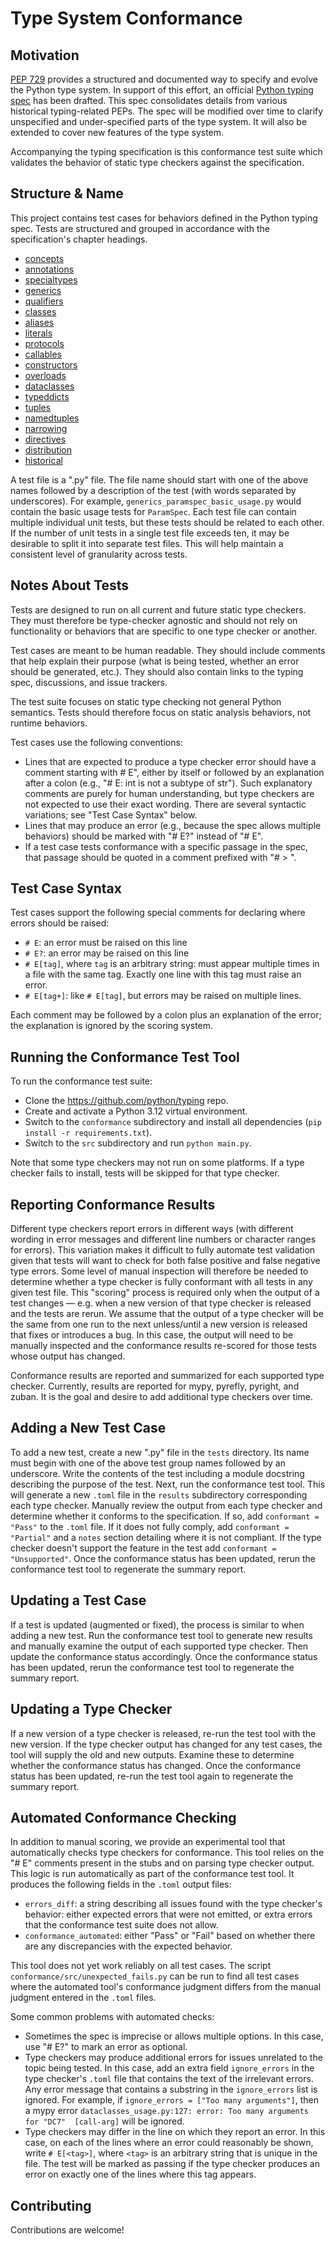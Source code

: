 # Type System Conformance

## Motivation

[PEP 729](https://peps.python.org/pep-0729/) provides a structured and documented way to specify and evolve the Python type system. In support of this effort, an official [Python typing spec](https://typing.python.org/en/latest/spec/) has been drafted. This spec consolidates details from various historical typing-related PEPs. The spec will be modified over time to clarify unspecified and under-specified parts of the type system. It will also be extended to cover new features of the type system.

Accompanying the typing specification is this conformance test suite which validates the behavior of static type checkers against the specification.

## Structure & Name

This project contains test cases for behaviors defined in the Python typing spec. Tests are structured and grouped in accordance with the specification's chapter headings.

* [concepts](https://typing.python.org/en/latest/spec/concepts.html)
* [annotations](https://typing.python.org/en/latest/spec/annotations.html)
* [specialtypes](https://typing.python.org/en/latest/spec/special-types.html)
* [generics](https://typing.python.org/en/latest/spec/generics.html)
* [qualifiers](https://typing.python.org/en/latest/spec/qualifiers.html)
* [classes](https://typing.python.org/en/latest/spec/class-compat.html)
* [aliases](https://typing.python.org/en/latest/spec/aliases.html)
* [literals](https://typing.python.org/en/latest/spec/literal.html)
* [protocols](https://typing.python.org/en/latest/spec/protocol.html)
* [callables](https://typing.python.org/en/latest/spec/callables.html)
* [constructors](https://typing.python.org/en/latest/spec/constructors.html)
* [overloads](https://typing.python.org/en/latest/spec/overload.html)
* [dataclasses](https://typing.python.org/en/latest/spec/dataclasses.html)
* [typeddicts](https://typing.python.org/en/latest/spec/typeddict.html)
* [tuples](https://typing.python.org/en/latest/spec/tuples.html)
* [namedtuples](https://typing.python.org/en/latest/spec/namedtuples.html)
* [narrowing](https://typing.python.org/en/latest/spec/narrowing.html)
* [directives](https://typing.python.org/en/latest/spec/directives.html)
* [distribution](https://typing.python.org/en/latest/spec/distributing.html)
* [historical](https://typing.python.org/en/latest/spec/historical.html)

A test file is a ".py" file. The file name should start with one of the above names followed by a description of the test (with words separated by underscores). For example, `generics_paramspec_basic_usage.py` would contain the basic usage tests for `ParamSpec`. Each test file can contain multiple individual unit tests, but these tests should be related to each other. If the number of unit tests in a single test file exceeds ten, it may be desirable to split it into separate test files. This will help maintain a consistent level of granularity across tests.

## Notes About Tests

Tests are designed to run on all current and future static type checkers. They must therefore be type-checker agnostic and should not rely on functionality or behaviors that are specific to one type checker or another.

Test cases are meant to be human readable. They should include comments that help explain their purpose (what is being tested, whether an error should be generated, etc.). They should also contain links to the typing spec, discussions, and issue trackers.

The test suite focuses on static type checking not general Python semantics. Tests should therefore focus on static analysis behaviors, not runtime behaviors.

Test cases use the following conventions:

* Lines that are expected to produce a type checker error should have a comment starting with # E",
  either by itself or followed by an explanation after a colon (e.g., "# E: int is not a subtype
  of str"). Such explanatory comments are purely for human understanding, but type checkers are not
  expected to use their exact wording. There are several syntactic variations; see "Test Case Syntax"
  below.
* Lines that may produce an error (e.g., because the spec allows multiple behaviors) should be
  marked with "# E?" instead of "# E".
* If a test case tests conformance with a specific passage in the spec, that passage should be
  quoted in a comment prefixed with "# > ".

## Test Case Syntax

Test cases support the following special comments for declaring where errors should be raised:

* `# E`: an error must be raised on this line
* `# E?`: an error may be raised on this line
* `# E[tag]`, where `tag` is an arbitrary string: must appear multiple times in a file with the same tag.
  Exactly one line with this tag must raise an error.
* `# E[tag+]`: like `# E[tag]`, but errors may be raised on multiple lines.

Each comment may be followed by a colon plus an explanation of the error; the explanation is ignored
by the scoring system.

## Running the Conformance Test Tool

To run the conformance test suite:
* Clone the https://github.com/python/typing repo.
* Create and activate a Python 3.12 virtual environment.
* Switch to the `conformance` subdirectory and install all dependencies (`pip install -r requirements.txt`).
* Switch to the `src` subdirectory and run `python main.py`.

Note that some type checkers may not run on some platforms. If a type checker fails to install, tests will be skipped for that type checker.

## Reporting Conformance Results

Different type checkers report errors in different ways (with different wording in error messages and different line numbers or character ranges for errors). This variation makes it difficult to fully automate test validation given that tests will want to check for both false positive and false negative type errors. Some level of manual inspection will therefore be needed to determine whether a type checker is fully conformant with all tests in any given test file. This "scoring" process is required only when the output of a test changes — e.g. when a new version of that type checker is released and the tests are rerun. We assume that the output of a type checker will be the same from one run to the next unless/until a new version is released that fixes or introduces a bug. In this case, the output will need to be manually inspected and the conformance results re-scored for those tests whose output has changed.

Conformance results are reported and summarized for each supported type checker. Currently, results are reported for mypy, pyrefly, pyright, and zuban. It is the goal and desire to add additional type checkers over time.

## Adding a New Test Case

To add a new test, create a new ".py" file in the `tests` directory. Its name must begin with one of the above test group names followed by an underscore. Write the contents of the test including a module docstring describing the purpose of the test. Next, run the conformance test tool. This will generate a new `.toml` file in the `results` subdirectory corresponding each type checker. Manually review the output from each type checker and determine whether it conforms to the specification. If so, add `conformant = "Pass"` to the `.toml` file. If it does not fully comply, add `conformant = "Partial"` and a `notes` section detailing where it is not compliant. If the type checker doesn't support the feature in the test add `conformant = "Unsupported"`. Once the conformance status has been updated, rerun the conformance test tool to regenerate the summary report.

## Updating a Test Case

If a test is updated (augmented or fixed), the process is similar to when adding a new test. Run the conformance test tool to generate new results and manually examine the output of each supported type checker. Then update the conformance status accordingly. Once the conformance status has been updated, rerun the conformance test tool to regenerate the summary report.

## Updating a Type Checker

If a new version of a type checker is released, re-run the test tool with the new version. If the type checker output has changed for any test cases, the tool will supply the old and new outputs. Examine these to determine whether the conformance status has changed. Once the conformance status has been updated, re-run the test tool again to regenerate the summary report.

## Automated Conformance Checking

In addition to manual scoring, we provide an experimental tool that automatically checks type checkers for conformance. This tool relies on the "# E" comments present in the stubs and on parsing type checker output. This logic is run automatically as part of the conformance test tool. It produces the following fields in the `.toml` output files:

* `errors_diff`: a string describing all issues found with the type checker's behavior: either expected errors that were not emitted, or extra errors that the conformance test suite does not allow.
* `conformance_automated`: either "Pass" or "Fail" based on whether there are any discrepancies with the expected behavior.

This tool does not yet work reliably on all test cases. The script `conformance/src/unexpected_fails.py` can be run to find all test cases where the automated tool's conformance judgment differs from the manual judgment entered in the `.toml` files.

Some common problems with automated checks:

* Sometimes the spec is imprecise or allows multiple options. In this case, use "# E?" to mark an error as optional.
* Type checkers may produce additional errors for issues unrelated to the topic being tested. In this case, add an extra field `ignore_errors` in the type checker's `.toml` file that contains the text of the irrelevant errors. Any error message that contains a substring in the `ignore_errors` list is ignored. For example, if `ignore_errors = ["Too many arguments"]`, then a mypy error `dataclasses_usage.py:127: error: Too many arguments for "DC7"  [call-arg]` will be ignored.
* Type checkers may differ in the line on which they report an error. In this case, on each of the lines where an error could
  reasonably be shown, write `# E[<tag>]`, where `<tag>` is an arbitrary string that is unique in the file. The test will be marked as passing if the type checker produces an error on exactly one of the lines where this tag appears.

## Contributing

Contributions are welcome!
